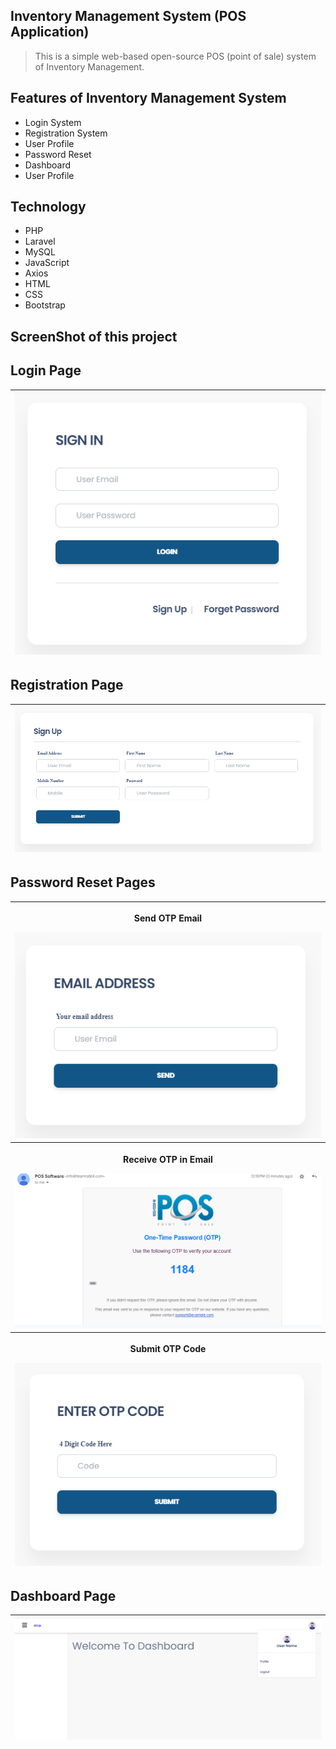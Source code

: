 ## Inventory Management System (POS Application)
<blockquote><p>This is a simple web-based open-source POS (point of sale) system of Inventory Management.</p></blockquote>

## Features of Inventory Management System
<ul>
    <li>Login System</li>
    <li>Registration System</li>
    <li>User Profile</li>
    <li>Password Reset</li>
    <li>Dashboard</li>
    <li>User Profile</li>
</ul>

## Technology
<ul>
    <li>PHP</li>
    <li>Laravel</li>
    <li>MySQL</li>
    <li>JavaScript</li>
    <li>Axios</li>
    <li>HTML</li>
    <li>CSS</li>
    <li>Bootstrap</li>
</ul>

## ScreenShot of this project
## Login Page
<table>
    <thead>
        <tr>
            <th>
                <img src="screenshots/signin.png" alt="signin-page ss">
            </th>
        </tr>
    </thead>
</table>

## Registration Page
<table>
    <thead>
        <tr>
            <th>
                <img src="screenshots/signUp.png" alt="signUp-page ss">
            </th>
        </tr>
    </thead>
</table>

## Password Reset Pages
<table>
    <thead>
        <tr>
            <th>
                <p>Send OTP Email</p>
                <img src="screenshots/sendOTPform.png" alt="sendOTPform-page ss">
            </th>
        </tr>
        <tr>
            <th>
                <p>Receive OTP in Email</p>
                <img src="screenshots/sendOTP.png" alt="sendOTPform-page ss">
            </th>
        </tr>
        <tr>
            <th>
                <p>Submit OTP Code</p>
                <img src="screenshots/submitOTP.png" alt="submitOTP-page ss">
            </th>
        </tr>
    </thead>
</table>

## Dashboard Page
<table>
    <thead>
        <tr>
            <th>
                <img src="screenshots/dashboard.png" alt="dashboard-page ss">
            </th>
        </tr>
    </thead>
</table>
